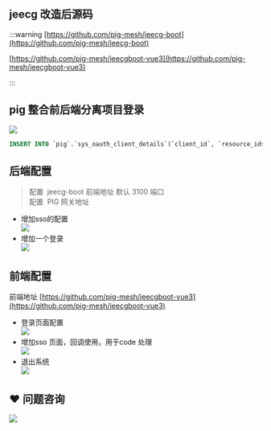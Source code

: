 ## jeecg 改造后源码
:::warning
[https://github.com/pig-mesh/jeecg-boot](https://github.com/pig-mesh/jeecg-boot)

[https://github.com/pig-mesh/jeecgboot-vue3](https://github.com/pig-mesh/jeecgboot-vue3)

:::



## pig 整合前后端分离项目登录


![](https://minio.pigx.vip/alei/2023/01/a073deb5969c26e2e59f7c9327b9fa41.png)



```sql
INSERT INTO `pig`.`sys_oauth_client_details`(`client_id`, `resource_ids`, `client_secret`, `scope`, `authorized_grant_types`, `web_server_redirect_uri`, `authorities`, `access_token_validity`, `refresh_token_validity`, `additional_information`, `autoapprove`, `create_time`, `update_time`, `create_by`, `update_by`) VALUES ('jeecg-boot', '', 'jeecg-boot', 'server', 'authorization_code', 'http://127.0.0.1:3100/sso', '', 168000000, 168000000, '', 'false', '2023-01-17 08:31:46', '2023-01-17 09:32:06', 'admin', 'admin');
```



## 后端配置


> 配置  jeecg-boot 前端地址 默认 3100 端口  
配置  PIG 网关地址
>



+  增加sso的配置  
![](https://minio.pigx.vip/alei/2023/01/841f482b05aa263356b941a5301b0f5c.png) 
+  增加一个登录  
![](https://minio.pigx.vip/alei/2023/01/d479312b9c2ab8569b19fd8f84d7d6fa.png) 



## 前端配置


前端地址 [https://github.com/pig-mesh/jeecgboot-vue3](https://github.com/pig-mesh/jeecgboot-vue3)



+  登录页面配置  
![](https://minio.pigx.vip/alei/2023/01/7c61cb04d291a39c026205bafc25e3c5.png) 
+  增加sso 页面，回调使用，用于code 处理  
![](https://minio.pigx.vip/alei/2023/01/d6eb64a260f87cae36740c7e7cf7abf4.png) 
+  退出系统  
![](https://minio.pigx.vip/alei/2023/01/ecd7091d1ebf3cba98baa8db3ba48aad.png) 

##  
## ❤  问题咨询
![](https://cdn.nlark.com/yuque/0/2022/gif/283679/1662563973685-c22e9831-db66-42b5-973f-886d25d1e0e7.gif)

